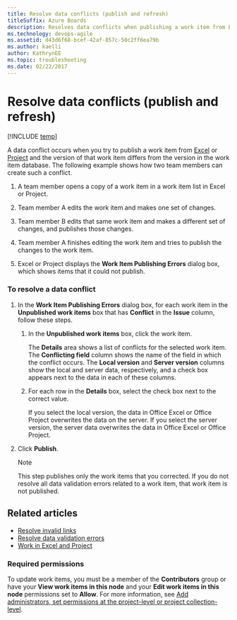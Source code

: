 ```yaml
---
title: Resolve data conflicts (publish and refresh)
titleSuffix: Azure Boards
description: Resolves data conflicts when publishing a work item from Excel or Project to Azure Boards, Azure DevOps, & Team Foundation Server 
ms.technology: devops-agile
ms.assetid: d43d6f68-bcef-42af-857c-50c2ff6ea79b
ms.author: kaelli
author: KathrynEE
ms.topic: troubleshooting
ms.date: 02/22/2017  
---
```


# Resolve data conflicts (publish and refresh)

[!INCLUDE [temp](../../includes/version-vsts-tfs-all-versions.md)]

A data conflict occurs when you try to publish a work item from [Excel](bulk-add-modify-work-items-excel.md) or [Project](create-your-backlog-tasks-using-project.md) and the version of that work item differs from the version in the work item database. The following example shows how two team members can create such a conflict.

1.  A team member opens a copy of a work item in a work item list in Excel or Project.

2.  Team member A edits the work item and makes one set of changes.

3.  Team member B edits that same work item and makes a different set of changes, and publishes those changes.

4.  Team member A finishes editing the work item and tries to publish the changes to the work item.

5.  Excel or Project displays the **Work Item Publishing Errors** dialog box, which shows items that it could not publish.

### To resolve a data conflict

1.  In the **Work Item Publishing Errors** dialog box, for each work item in the **Unpublished work items** box that has **Conflict** in the **Issue** column, follow these steps.

    1.  In the **Unpublished work items** box, click the work item.

        The **Details** area shows a list of conflicts for the selected work item. The **Conflicting field** column shows the name of the field in which the conflict occurs. The **Local version** and **Server version** columns show the local and server data, respectively, and a check box appears next to the data in each of these columns.

    2.  For each row in the **Details** box, select the check box next to the correct value.

        If you select the local version, the data in Office Excel or Office Project overwrites the data on the server. If you select the server version, the server data overwrites the data in Office Excel or Office Project.

2.  Click **Publish**.

    > [!NOTE]  
    >  This step publishes only the work items that you corrected. If you do not resolve all data validation errors related to a work item, that work item is not published.

## Related articles

* [Resolve invalid links](resolve-excel-invalid-links-tree-list.md)
* [Resolve data validation errors](resolve-excel-data-validation-errors.md)
* [Work in Excel and Project](track-work.md)

### Required permissions

To update work items, you must be a member of the **Contributors** group or have your **View work items in this node** and your **Edit work items in this node** permissions set to **Allow**. For more information, see [Add administrators, set permissions at the project-level or project collection-level](../../../organizations/security/set-project-collection-level-permissions.md).

